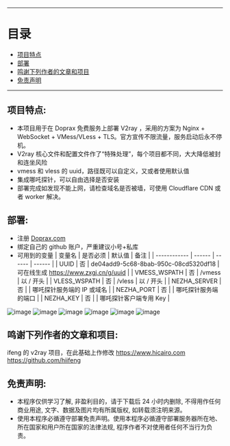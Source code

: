 

* * *

# 目录

- [项目特点](README.md#项目特点)
- [部署](README.md#部署)
- [鸣谢下列作者的文章和项目](README.md#鸣谢下列作者的文章和项目)
- [免责声明](README.md#免责声明)

* * *

## 项目特点:
* 本项目用于在 Doprax 免费服务上部署 V2ray ，采用的方案为 Nginx + WebSocket + VMess/VLess + TLS。官方宣传不限流量，服务启动后永不停机。
* V2ray 核心文件和配置文件作了“特殊处理”，每个项目都不同，大大降低被封和连坐风险
* vmess 和 vless 的 uuid，路径既可以自定义，又或者使用默认值
* 集成哪吒探针，可以自由选择是否安装
* 部署完成如发现不能上网，请检查域名是否被墙，可使用 Cloudflare CDN 或者 worker 解决。

## 部署:
* 注册 [Doprax.com](https://www.doprax.com/signup/)
* 绑定自己的 github 账户，严重建议小号+私库
* 可用到的变量
  | 变量名 | 是否必须 | 默认值 | 备注 |
  | ------------ | ------ | ------ | ------ |
  | UUID         | 否 | de04add9-5c68-8bab-950c-08cd5320df18 | 可在线生成 https://www.zxgj.cn/g/uuid |
  | VMESS_WSPATH | 否 | /vmess | 以 / 开头 |
  | VLESS_WSPATH | 否 | /vless | 以 / 开头 |
  | NEZHA_SERVER | 否 |        | 哪吒探针服务端的 IP 或域名 |
  | NEZHA_PORT   | 否 |        | 哪吒探针服务端的端口 |
  | NEZHA_KEY    | 否 |        | 哪吒探针客户端专用 Key |

![image](https://user-images.githubusercontent.com/92626977/211194045-dd841af7-717e-4b63-b92f-8aae5d5f1fbc.png)
![image](https://user-images.githubusercontent.com/92626977/211194090-c571f7ae-eb49-467e-8287-a9d143142695.png)
![image](https://user-images.githubusercontent.com/92626977/211194055-a89c32af-f4de-48c6-bc03-eaa05aad104a.png)
![image](https://user-images.githubusercontent.com/92626977/211194066-160e40e0-c057-4d41-9d65-9ee6b6513126.png)
![image](https://user-images.githubusercontent.com/92626977/211194099-3a9ad8f5-1258-479b-a52a-09c81a7f0245.png)
![image](https://user-images.githubusercontent.com/92626977/211194103-9444dd49-9f35-424d-8b95-0e70c7247d86.png)


## 鸣谢下列作者的文章和项目:
ifeng 的 v2ray 项目，在此基础上作修改 https://www.hicairo.com https://github.com/hiifeng

## 免责声明:
* 本程序仅供学习了解, 非盈利目的，请于下载后 24 小时内删除, 不得用作任何商业用途, 文字、数据及图片均有所属版权, 如转载须注明来源。
* 使用本程序必循遵守部署免责声明。使用本程序必循遵守部署服务器所在地、所在国家和用户所在国家的法律法规, 程序作者不对使用者任何不当行为负责。
